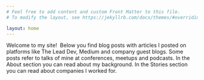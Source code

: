 ```yaml
---
# Feel free to add content and custom Front Matter to this file.
# To modify the layout, see https://jekyllrb.com/docs/themes/#overriding-theme-defaults

layout: home
---
```


Welcome to my site!&nbsp;
Below you find blog posts with articles I posted on platforms like The Lead Dev, Medium and company guest blogs.
Some posts refer to talks of mine at conferences, meetups and podcasts.
In the About section you can read about my background. In the Stories section you can read about companies I worked for.
